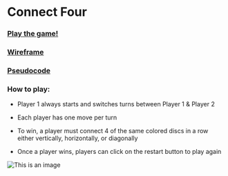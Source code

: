 # Connect Four
### [Play the game!](https://eclectic-torrone-49648b.netlify.app/)
### [Wireframe](https://whimsical.com/connect-four-6aFKyW3WMR46TNWLzs4zeL)
### [Pseudocode](https://docs.google.com/document/d/1fxy-XN8DAQftyQYO9HyK8wmRcEELcjvsvfvY1UzE87k/edit?usp=sharing)


### How to play:
*  Player 1 always starts and switches turns between Player 1 & Player 2

*  Each player has one move per turn

*  To win, a player must connect 4 of the same colored discs in a row either vertically, horizontally, or diagonally

<!-- 
*  Players can win either 4-in-a-row vertically, horizontally, or diagonally -->

*  Once a player wins, players can click on the restart button to play again

![This is an image](https://i.imgur.com/MsyYZjq.png)

